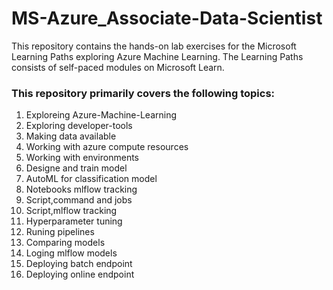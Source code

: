 # MS-Azure_Associate-Data-Scientist
This repository contains the hands-on lab exercises for the Microsoft Learning Paths exploring Azure Machine Learning. The Learning Paths consists of self-paced modules on Microsoft Learn.

### This repository primarily covers the following topics:
1. Exploreing Azure-Machine-Learning
2. Exploring developer-tools
3. Making data available
4. Working with azure compute resources
5. Working with environments
6. Designe and train model
7. AutoML for classification model
8. Notebooks mlflow tracking
9. Script,command and jobs
10. Script,mlflow tracking
11. Hyperparameter tuning
12. Runing pipelines
13. Comparing models
14. Loging mlflow models
15. Deploying batch endpoint
16. Deploying online endpoint
